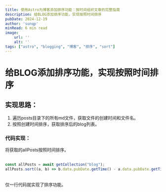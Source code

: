 ```yaml
---
title: 使用Astro为博客添加排序功能：按时间组织文章的完整指南
description: 给BLOG添加排序功能，实现按照时间排序
pubDate: 2024-12-19
author: 'sunqp'
minRead: 6 min read
image:
    url: ''
    alt: ''
tags: ["astro", "blogging", "博客", "排序", "sort"]
---
```


# 给BLOG添加排序功能，实现按照时间排序
## 实现思路：
1. 遍历posts目录下的所有md文件，获取文件的创建时间和文件名。
2. 按照创建时间排序，获取排序后的blog列表。

### 代码实现：
将获取的allPosts按照时间排序。   
</br>
```js
const allPosts = await getCollection("blog");
allPosts.sort((a, b) => b.data.pubDate.getTime() - a.data.pubDate.getTime());
```  
</br>
仅一行代码就实现了排序功能。
